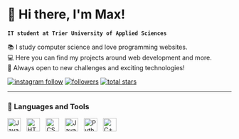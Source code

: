# 👋 Hi there, I'm Max!

**`IT student at Trier University of Applied Sciences`**

📚 I study computer science and love programming websites.<br>
💻 Here you can find my projects around web development and more.<br>
🚀 Always open to new challenges and exciting technologies!

<p align="left">
    <a href="https://www.instagram.com/mx_srwn.23/">
        <img alt="instagram follow" src="https://img.shields.io/badge/-Follow%20Me-E4405F?logo=instagram&logoColor=white&style=for-the-badge"></a>
    <a href="https://github.com/mxsrwn23?tab=followers">
        <img alt="followers" title="Follow me on Github" src="https://custom-icon-badges.demolab.com/github/followers/mxsrwn23?color=236ad3&labelColor=1155ba&style=for-the-badge&logo=person-add&label=Follow&logoColor=white"/></a>
    <a href="https://github.com/mxsrwn23?tab=repositories&sort=stargazers">
        <img alt="total stars" title="Total stars on GitHub" src="https://custom-icon-badges.demolab.com/github/stars/mxsrwn23?color=55960c&style=for-the-badge&labelColor=488207&logo=star"/></a>
</p>

---

### 🧰 Languages and Tools

<img align="left" alt="Java" width="30px" style="padding-right:10px;" src="https://cdn.jsdelivr.net/gh/devicons/devicon/icons/java/java-original.svg"/>
<img align="left" alt="HTML" width="30px" style="padding-right:10px;" src="https://cdn.jsdelivr.net/gh/devicons/devicon/icons/html5/html5-plain.svg" />
<img align="left" alt="CSS" width="30px" style="padding-right:10px;" src="https://cdn.jsdelivr.net/gh/devicons/devicon/icons/css3/css3-plain.svg" />
<img align="left" alt="JavaScript" width="30px" style="padding-right:10px;" src="https://cdn.jsdelivr.net/gh/devicons/devicon/icons/javascript/javascript-plain.svg" />
<img align="left" alt="Python" width="30px" style="padding-right:10px;" src="https://cdn.jsdelivr.net/gh/devicons/devicon/icons/python/python-plain.svg" />
<img align="left" alt="C++" width="30px" style="padding-right:10px;" src="https://cdn.jsdelivr.net/gh/devicons/devicon/icons/cplusplus/cplusplus-line.svg" />
<br />

#
